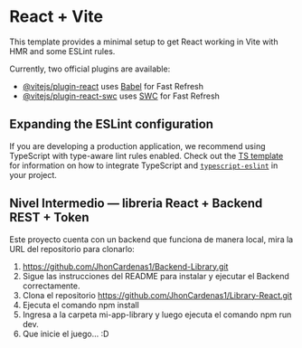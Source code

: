 # React + Vite

This template provides a minimal setup to get React working in Vite with HMR and some ESLint rules.

Currently, two official plugins are available:

- [@vitejs/plugin-react](https://github.com/vitejs/vite-plugin-react/blob/main/packages/plugin-react) uses [Babel](https://babeljs.io/) for Fast Refresh
- [@vitejs/plugin-react-swc](https://github.com/vitejs/vite-plugin-react/blob/main/packages/plugin-react-swc) uses [SWC](https://swc.rs/) for Fast Refresh

## Expanding the ESLint configuration

If you are developing a production application, we recommend using TypeScript with type-aware lint rules enabled. Check out the [TS template](https://github.com/vitejs/vite/tree/main/packages/create-vite/template-react-ts) for information on how to integrate TypeScript and [`typescript-eslint`](https://typescript-eslint.io) in your project.


## Nivel Intermedio — libreria React + Backend REST  + Token
Este proyecto cuenta con un backend que funciona de manera local, mira la URL del repositorio para clonarlo:
1. https://github.com/JhonCardenas1/Backend-Library.git
2. Sigue las instrucciones del README para instalar y ejecutar el Backend correctamente.
3. Clona el repositorio https://github.com/JhonCardenas1/Library-React.git
4. Ejecuta el comando npm install
5. Ingresa a la carpeta mi-app-library y luego ejecuta el comando npm run dev.
3. Que inicie el juego... :D